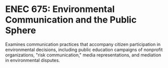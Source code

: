 # ENEC 675: Environmental Communication and the Public Sphere

Examines communication practices that accompany citizen participation in environmental decisions, including public education campaigns of nonprofit organizations, "risk communication," media representations, and mediation in environmental disputes.